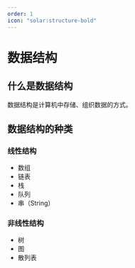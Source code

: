 ```yaml
---
order: 1
icon: "solar:structure-bold"
---
```


# 数据结构

## 什么是数据结构

数据结构是计算机中存储、组织数据的方式。

## 数据结构的种类

### 线性结构

- 数组
- 链表
- 栈
- 队列
- 串（String）

### 非线性结构

- 树
- 图
- 散列表



